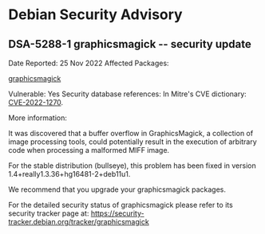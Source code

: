 
Debian Security Advisory
========================


DSA-5288-1 graphicsmagick -- security update
--------------------------------------------



Date Reported:
25 Nov 2022
Affected Packages:

[graphicsmagick](https://packages.debian.org/src:graphicsmagick)

Vulnerable:
Yes
Security database references:
In Mitre's CVE dictionary: [CVE-2022-1270](https://security-tracker.debian.org/tracker/CVE-2022-1270).  

More information:

It was discovered that a buffer overflow in GraphicsMagick, a collection
of image processing tools, could potentially result in the execution of
arbitrary code when processing a malformed MIFF image.


For the stable distribution (bullseye), this problem has been fixed in
version 1.4+really1.3.36+hg16481-2+deb11u1.


We recommend that you upgrade your graphicsmagick packages.


For the detailed security status of graphicsmagick please refer to
its security tracker page at:
<https://security-tracker.debian.org/tracker/graphicsmagick>





